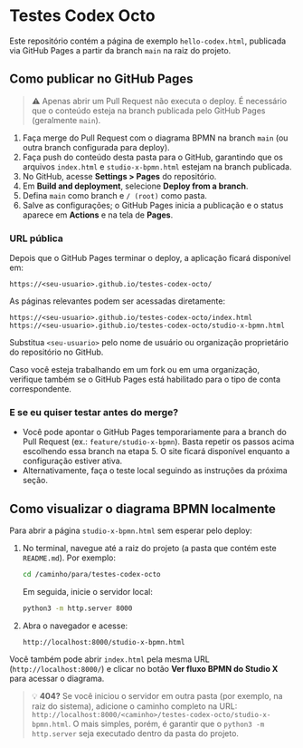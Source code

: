# Testes Codex Octo

Este repositório contém a página de exemplo `hello-codex.html`, publicada via GitHub Pages a partir da branch `main` na raiz do projeto.

## Como publicar no GitHub Pages

> ⚠️ Apenas abrir um Pull Request não executa o deploy. É necessário que o conteúdo esteja na branch publicada pelo GitHub Pages (geralmente `main`).

1. Faça merge do Pull Request com o diagrama BPMN na branch `main` (ou outra branch configurada para deploy).
2. Faça push do conteúdo desta pasta para o GitHub, garantindo que os arquivos `index.html` e `studio-x-bpmn.html` estejam na branch publicada.
3. No GitHub, acesse **Settings > Pages** do repositório.
4. Em **Build and deployment**, selecione **Deploy from a branch**.
5. Defina `main` como branch e `/ (root)` como pasta.
6. Salve as configurações; o GitHub Pages inicia a publicação e o status aparece em **Actions** e na tela de **Pages**.

### URL pública

Depois que o GitHub Pages terminar o deploy, a aplicação ficará disponível em:

```
https://<seu-usuario>.github.io/testes-codex-octo/
```

As páginas relevantes podem ser acessadas diretamente:

```
https://<seu-usuario>.github.io/testes-codex-octo/index.html
https://<seu-usuario>.github.io/testes-codex-octo/studio-x-bpmn.html
```

Substitua `<seu-usuario>` pelo nome de usuário ou organização proprietário do repositório no GitHub.

Caso você esteja trabalhando em um fork ou em uma organização, verifique também se o GitHub Pages está habilitado para o tipo de conta correspondente.

### E se eu quiser testar antes do merge?

- Você pode apontar o GitHub Pages temporariamente para a branch do Pull Request (ex.: `feature/studio-x-bpmn`). Basta repetir os passos acima escolhendo essa branch na etapa 5. O site ficará disponível enquanto a configuração estiver ativa.
- Alternativamente, faça o teste local seguindo as instruções da próxima seção.

## Como visualizar o diagrama BPMN localmente

Para abrir a página `studio-x-bpmn.html` sem esperar pelo deploy:

1. No terminal, navegue até a raiz do projeto (a pasta que contém este `README.md`). Por exemplo:

   ```bash
   cd /caminho/para/testes-codex-octo
   ```

   Em seguida, inicie o servidor local:

   ```bash
   python3 -m http.server 8000
   ```

2. Abra o navegador e acesse:

   ```
   http://localhost:8000/studio-x-bpmn.html
   ```

Você também pode abrir `index.html` pela mesma URL (`http://localhost:8000/`) e clicar no botão **Ver fluxo BPMN do Studio X** para acessar o diagrama.

> 💡 **404?** Se você iniciou o servidor em outra pasta (por exemplo, na raiz do sistema), adicione o caminho completo na URL: `http://localhost:8000/<caminho>/testes-codex-octo/studio-x-bpmn.html`. O mais simples, porém, é garantir que o `python3 -m http.server` seja executado dentro da pasta do projeto.
